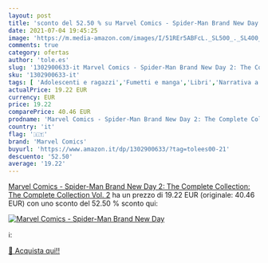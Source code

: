 ```yaml
---
layout: post
title: 'sconto del 52.50 % su Marvel Comics - Spider-Man Brand New Day  '
date: 2021-07-04 19:45:25
image: 'https://m.media-amazon.com/images/I/51REr5ABFcL._SL500_._SL400_.jpg'
comments: true
category: ofertas
author: 'tole.es'
slug: '1302900633-it Marvel Comics - Spider-Man Brand New Day 2: The Complete...'
sku: '1302900633-it'
tags: [ 'Adolescenti e ragazzi','Fumetti e manga','Libri','Narrativa a fumetti','marvel comics', ]
actualPrice: 19.22 EUR
currency: EUR
price: 19.22
comparePrice: 40.46 EUR
prodname: 'Marvel Comics - Spider-Man Brand New Day 2: The Complete Collection: The Complete Collection Vol. 2'
country: 'it'
flag: '🇮🇹'
brand: 'Marvel Comics'
buyurl: 'https://www.amazon.it/dp/1302900633/?tag=tolees00-21'
descuento: '52.50'
average: '19.22'
---
```


[Marvel Comics - Spider-Man Brand New Day 2: The Complete Collection: The Complete Collection Vol. 2](https://www.amazon.it/dp/1302900633/?tag=tolees00-21) ha un prezzo di 19.22 EUR (originale: 40.46 EUR) con uno sconto del 52.50 % sconto qui:

[![Marvel Comics - Spider-Man Brand New Day](https://m.media-amazon.com/images/I/51REr5ABFcL._SL500_._SL400_.jpg)](https://www.amazon.it/dp/1302900633/?tag=tolees00-21)

ℹ️:


[🛒 Acquista qui!!](https://www.amazon.it/dp/1302900633/?tag=tolees00-21)
